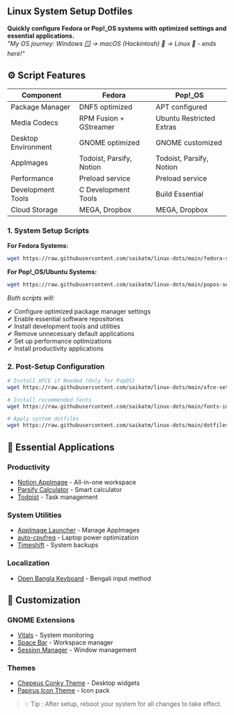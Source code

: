 ## Linux System Setup Dotfiles

**Quickly configure Fedora or Pop!_OS systems with optimized settings and essential applications.**  
*"My OS journey: Windows 🪟 → macOS (Hackintosh) 🍎 → Linux 🐧 - ends here!"*

## ⚙️ Script Features
| Component               | Fedora                     | Pop!_OS                   |
|-------------------------|----------------------------|---------------------------|
| Package Manager         | DNF5 optimized            | APT configured            |
| Media Codecs            | RPM Fusion + GStreamer     | Ubuntu Restricted Extras  |
| Desktop Environment     | GNOME optimized            | GNOME customized          |
| AppImages               | Todoist, Parsify, Notion   | Todoist, Parsify, Notion  |
| Performance             | Preload service            | Preload service           |
| Development Tools       | C Development Tools        | Build Essential           |
| Cloud Storage           | MEGA, Dropbox              | MEGA, Dropbox             |


### 1. System Setup Scripts

**For Fedora Systems:**
```bash
wget https://raw.githubusercontent.com/saikatm/linux-dots/main/fedora-setup.sh && chmod +x fedora-setup.sh && sudo ./fedora-setup.sh
```

**For Pop!_OS/Ubuntu Systems:**
```bash
wget https://raw.githubusercontent.com/saikatm/linux-dots/main/popos-setup.sh && chmod +x popos-setup.sh && sudo ./popos-setup.sh
```

*Both scripts will:*

✔ Configure optimized package manager settings  
✔ Enable essential software repositories  
✔ Install development tools and utilities  
✔ Remove unnecessary default applications  
✔ Set up performance optimizations  
✔ Install productivity applications  

### 2. Post-Setup Configuration

```bash
# Install XFCE if Needed (Only for PopOS)
wget https://raw.githubusercontent.com/saikatm/linux-dots/main/xfce-setup-popos.sh && chmod +x xfce-setup-popos.sh && sudo ./xfce-setup-popos.sh

# Install recommended fonts
wget https://raw.githubusercontent.com/saikatm/linux-dots/main/fonts-install.sh -O fonts-install.sh && chmod +x fonts-install.sh && sudo ./fonts-install.sh

# Apply system dotfiles
wget https://raw.githubusercontent.com/saikatm/linux-dots/main/dotfiles-install.sh && chmod +x dotfiles-install.sh && sudo ./dotfiles-install.sh
```

## 🌟 Essential Applications

### Productivity
- [Notion AppImage](https://github.com/saikatm/notion-appimage) - All-in-one workspace
- [Parsify Calculator](https://github.com/parsify-dev/desktop) - Smart calculator
- [Todoist](https://todoist.com) - Task management

### System Utilities
- [AppImage Launcher](https://github.com/TheAssassin/AppImageLauncher/wiki) - Manage AppImages
- [auto-cpufreq](https://github.com/AdnanHodzic/auto-cpufreq) - Laptop power optimization
- [Timeshift](https://github.com/teejee2008/timeshift) - System backups

### Localization
- [Open Bangla Keyboard](https://github.com/OpenBangla/OpenBangla-Keyboard) - Bengali input method

## 🎨 Customization

### GNOME Extensions
- [Vitals](https://extensions.gnome.org/extension/1460/vitals/) - System monitoring
- [Space Bar](https://extensions.gnome.org/extension/5090/space-bar/) - Workspace manager
- [Session Manager](https://extensions.gnome.org/extension/4709/another-window-session-manager/) - Window management

### Themes
- [Chepeus Conky Theme](https://github.com/closebox73/Chepeus) - Desktop widgets
- [Papirus Icon Theme](https://github.com/PapirusDevelopmentTeam/papirus-icon-theme) - Icon pack



> 💡 Tip  : After setup, reboot your system for all changes to take effect.

